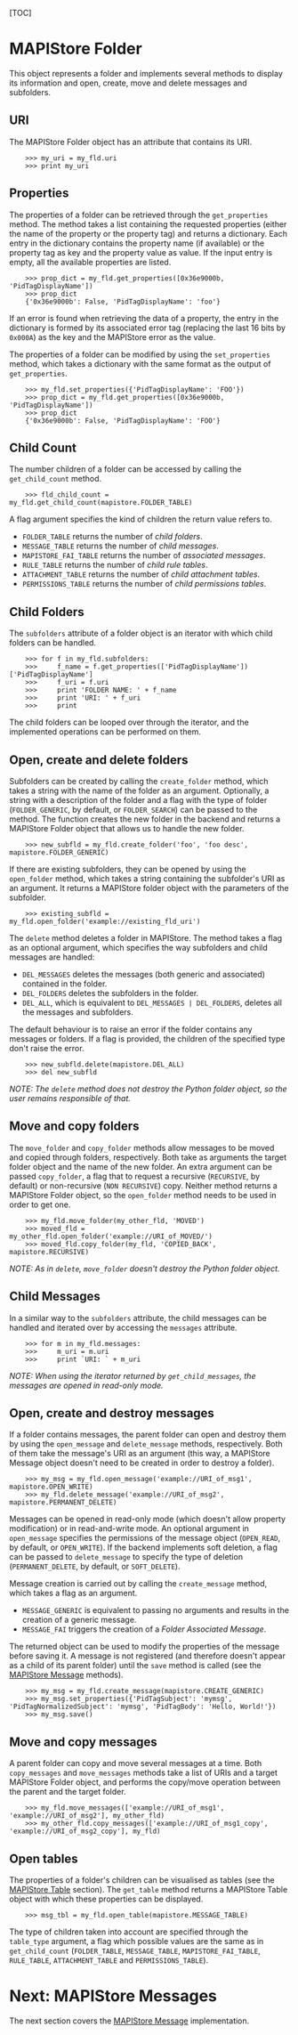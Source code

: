 [TOC]

# MAPIStore Folder #

This object represents a folder and implements several methods to display its
information and open, create, move and delete  messages and subfolders.

## URI ##

The MAPIStore Folder object has an attribute that contains its URI.

        >>> my_uri = my_fld.uri
        >>> print my_uri

## Properties ##

The properties of a folder can be retrieved through the `get_properties` method.
The method takes a list containing the requested properties (either the name of
the property or the property tag) and returns a dictionary. Each entry in the
dictionary contains the property name (if available) or the property tag as key
and the property value as value. If the input entry is empty, all the available
properties are listed.

        >>> prop_dict = my_fld.get_properties([0x36e9000b, 'PidTagDisplayName'])
        >>> prop_dict
        {'0x36e9000b': False, 'PidTagDisplayName': 'foo'}

If an error is found when retrieving the data of a property, the entry in the
dictionary is formed by its associated error tag (replacing the last 16 bits
by `0x000A`) as the key and the MAPIStore error as the value.

The properties of a folder can be modified by using the `set_properties` method,
which takes a dictionary with the same format as the output of `get_properties`.

        >>> my_fld.set_properties({'PidTagDisplayName': 'FOO'})
        >>> prop_dict = my_fld.get_properties([0x36e9000b, 'PidTagDisplayName'])
        >>> prop_dict
        {'0x36e9000b': False, 'PidTagDisplayName': 'FOO'}
 
## Child Count ##

The number children of a folder can be accessed by calling the `get_child_count`
method.

        >>> fld_child_count = my_fld.get_child_count(mapistore.FOLDER_TABLE)

A flag argument specifies the kind of children the return value refers to.

 - `FOLDER_TABLE` returns the number of *child folders*.
 - `MESSAGE_TABLE` returns the number of *child messages*.
 - `MAPISTORE_FAI_TABLE` returns the number of *associated messages*.
 - `RULE_TABLE` returns the number of *child rule tables*.
 - `ATTACHMENT_TABLE` returns the number of *child attachment tables*.
 - `PERMISSIONS_TABLE` returns the number of *child permissions tables*.

## Child Folders  ##

The `subfolders` attribute of a folder object is an iterator with which child
folders can be handled.

        >>> for f in my_fld.subfolders:
        >>>     f_name = f.get_properties(['PidTagDisplayName'])['PidTagDisplayName'] 
        >>>     f_uri = f.uri 
        >>>     print 'FOLDER NAME: ' + f_name
        >>>     print 'URI: ' + f_uri
        >>>     print
 
The child folders can be looped over through the iterator, and the implemented
operations can be performed on them.

## Open, create and delete folders ##

Subfolders can be created by calling the `create_folder` method, which takes a
string with the name of the folder as an argument. Optionally, a string with a
description of the folder and a flag with the type of folder (`FOLDER_GENERIC`,
by default, or `FOLDER_SEARCH`) can be passed to the method. The function
creates the new folder in the backend and returns a MAPIStore Folder object that
allows us to handle the new folder.

        >>> new_subfld = my_fld.create_folder('foo', 'foo desc', mapistore.FOLDER_GENERIC)

If there are existing subfolders, they can be opened by using the `open_folder`
method, which takes a string containing the subfolder's URI as an argument. It
returns a MAPIStore folder object with the parameters of the subfolder.

        >>> existing_subfld = my_fld.open_folder('example://existing_fld_uri')

The `delete` method deletes a folder in MAPIStore. The method takes a flag as an
optional argument, which specifies the way subfolders and child messages are
handled:

 - `DEL_MESSAGES` deletes the messages (both generic and associated) contained
     in the folder.
 - `DEL_FOLDERS` deletes the subfolders in the folder.
 - `DEL_ALL`, which is equivalent to `DEL_MESSAGES | DEL_FOLDERS`, deletes all
     the messages and subfolders.

The default behaviour is to raise an error if the folder contains any messages
or folders. If a flag is provided, the children of the specified type don't
raise the error. 

        >>> new_subfld.delete(mapistore.DEL_ALL)
        >>> del new_subfld

*NOTE: The `delete` method does not destroy the Python folder object, so the
    user remains responsible of that.*

## Move and copy folders ##

The `move_folder` and `copy_folder` methods allow messages to be moved and copied
through folders, respectively. Both take as arguments the target folder object
and the name of the new folder. An extra argument can be passed `copy_folder`, a
flag that to request a recursive (`RECURSIVE`, by default) or non-recursive (`NON
RECURSIVE`) copy. Neither method returns a MAPIStore Folder object, so the
`open_folder` method needs to be used in order to get one.

        >>> my_fld.move_folder(my_other_fld, 'MOVED')
        >>> moved_fld = my_other_fld.open_folder('example://URI_of_MOVED/')
        >>> moved_fld.copy_folder(my_fld, 'COPIED_BACK', mapistore.RECURSIVE)

*NOTE: As in `delete`, `move_folder` doesn't destroy the Python folder object.*

## Child Messages ##

In a similar way to the `subfolders` attribute, the child messages can be
handled and iterated over by accessing the `messages` attribute.

        >>> for m in my_fld.messages:
        >>>     m_uri = m.uri
        >>>     print `URI: ` + m_uri

*NOTE: When using the iterator returned by `get_child_messages`, the messages
    are opened in read-only mode.*

## Open, create and destroy messages ##

If a folder contains messages, the parent folder can open and destroy them by
using the `open_message` and `delete_message` methods, respectively. Both of
them take the message's URI as an argument (this way, a MAPIStore Message object
doesn't need to be created in order to destroy a folder).

        >>> my_msg = my_fld.open_message('example://URI_of_msg1', mapistore.OPEN_WRITE)
        >>> my_fld.delete_message('example://URI_of_msg2', mapistore.PERMANENT_DELETE)

Messages can be opened in read-only mode (which doesn't allow property 
modification) or in read-and-write mode. An optional argument in `open_message`
specifies the permissions of the message object (`OPEN_READ`, by default, or 
`OPEN_WRITE`). If the backend implements soft deletion, a flag can be passed to
`delete_message` to specify the type of deletion (`PERMANENT_DELETE`, by
default, or `SOFT_DELETE`).

Message creation is carried out by calling the `create_message` method, which
takes a flag as an argument. 

 - `MESSAGE_GENERIC` is equivalent to passing no arguments and results in the
     creation of a generic message.
 - `MESSAGE_FAI` triggers the creation of a *Folder Associated Message*.

The returned object can be used to modify the properties of the message before
saving it. A message is not registered (and therefore doesn't appear as a child
of its parent folder) until the `save` method is called (see the
[MAPIStore Message](mapistoremsg.html) methods).

        >>> my_msg = my_fld.create_message(mapistore.CREATE_GENERIC)
        >>> my_msg.set_properties({'PidTagSubject': 'mymsg', 'PidTagNormalizedSubject': 'mymsg', 'PidTagBody': 'Hello, World!'})
        >>> my_msg.save()

## Move and copy messages #

A parent folder can copy and move several messages at a time. Both
`copy_messages` and `move_messages` methods take a list of URIs and a target
MAPIStore Folder object, and performs the copy/move operation between the parent
and the target folder.

        >>> my_fld.move_messages(['example://URI_of_msg1', 'example://URI_of_msg2'], my_other_fld)
        >>> my_other_fld.copy_messages(['example://URI_of_msg1_copy', 'example://URI_of_msg2_copy'], my_fld)

## Open tables ##

The properties of a folder's children can be visualised as tables (see the
[MAPIStore Table](mapistoretbl.html) section). The `get_table` method returns
a MAPIStore Table object with which these properties can be displayed.

        >>> msg_tbl = my_fld.open_table(mapistore.MESSAGE_TABLE)

The type of children taken into account are specified through the `table_type`
argument, a flag which possible values are the same as in `get_child_count`
(`FOLDER_TABLE`, `MESSAGE_TABLE`, `MAPISTORE_FAI_TABLE`, `RULE_TABLE`,
`ATTACHMENT_TABLE` and `PERMISSIONS_TABLE`).

# Next: MAPIStore Messages #

The next section covers the [MAPIStore Message](mapistoremsg.html) 
implementation.
